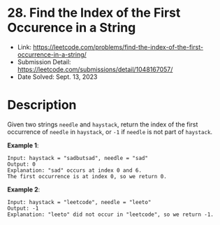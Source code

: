 # 28. Find the Index of the First Occurence in a String

- Link: https://leetcode.com/problems/find-the-index-of-the-first-occurrence-in-a-string/
- Submission Detail: https://leetcode.com/submissions/detail/1048167057/
- Date Solved: Sept. 13, 2023

# Description

Given two strings `needle` and `haystack`, return the index of the first occurrence of `needle` in `haystack`, or `-1` if `needle` is not part of `haystack`.

**Example 1**:

```
Input: haystack = "sadbutsad", needle = "sad"
Output: 0
Explanation: "sad" occurs at index 0 and 6.
The first occurrence is at index 0, so we return 0.
```

**Example 2**:

```
Input: haystack = "leetcode", needle = "leeto"
Output: -1
Explanation: "leeto" did not occur in "leetcode", so we return -1.
```
